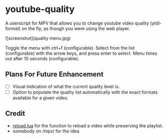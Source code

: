 # youtube-quality
A userscript for MPV that allows you to change youtube video quality (ytdl-format) on the fly, as though you were using the web player.

![screenshot](quality menu.jpg)

Toggle the menu with ctrl+f (configurable).   Select from the list (configurable) with the arrow keys, and press enter to select.  Menu times out after 10 seconds (configurable).

## Plans For Future Enhancement
- [ ] Visual indication of what the current quality level is.
- [ ] Option to populate the quality list automatically with the exact formats available for a given video.

## Credit
- [reload.lua](https://github.com/4e6/mpv-reload/) for the function to reload a video while preserving the playlist.
- somebody on /mpv/ for the idea
